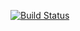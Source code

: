 [![Build Status](https://ci.consulo.io/job/consulo-google-go/badge/icon)](https://ci.consulo.io/job/consulo-google-go/)